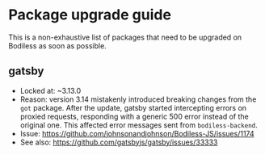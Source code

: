 # Package upgrade guide
This is a non-exhaustive list of packages that need to be upgraded on Bodiless as soon as possible.

## gatsby
- Locked at: ~3.13.0
- Reason: version 3.14 mistakenly introduced breaking changes from the `got` package. After the
update, gatsby started intercepting errors on proxied requests, responding with a generic 500 error
instead of the original one. This affected error messages sent from `bodiless-backend`.
- Issue: https://github.com/johnsonandjohnson/Bodiless-JS/issues/1174
- See also: https://github.com/gatsbyjs/gatsby/issues/33333
